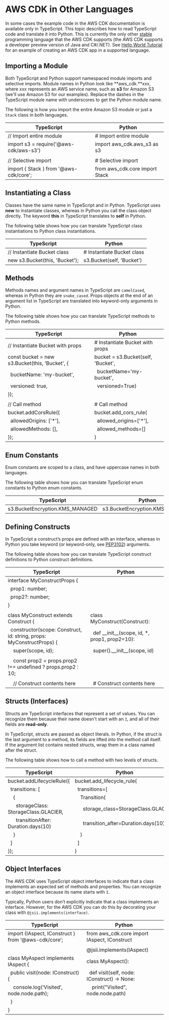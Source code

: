 # AWS CDK in Other Languages<a name="multiple_languages"></a>

In some cases the example code in the AWS CDK documentation is available only in TypeScript\. This topic describes how to read TypeScript code and translate it into Python\. This is currently the only other [stable](reference.md#aws_construct_lib_versioning_binding) programming language that the AWS CDK supports \(the AWS CDK supports a developer preview version of Java and C\#/\.NET\)\. See [Hello World Tutorial](getting_started.md#hello_world_tutorial) for an example of creating an AWS CDK app in a supported language\.

## Importing a Module<a name="multiple_languages_import"></a>

Both TypeScript and Python support namespaced module imports and selective imports\. Module names in Python look like **aws\_cdk\.***xxx*, where *xxx* represents an AWS service name, such as **s3** for Amazon S3 \(we'll use Amazon S3 for our examples\)\. Replace the dashes in the TypeScript module name with underscores to get the Python module name\. 

The following is how you import the entire Amazon S3 module or just a `Stack` class in both languages\.


| TypeScript | Python | 
| --- |--- |
| // Import entire module | \# Import entire module | 
| import s3 = require\('@aws\-cdk/aws\-s3'\) | import aws\_cdk\.aws\_s3 as s3 | 
|  |  | 
| // Selective import | \# Selective import | 
| import \{ Stack \} from '@aws\-cdk/core'; | from aws\_cdk\.core import Stack | 

## Instantiating a Class<a name="multiple_languages_class"></a>

Classes have the same name in TypeScript and in Python\. TypeScript uses **new** to instantiate classes, whereas in Python you call the class object directly\. The keyword **this** in TypeScript translates to **self** in Python\. 

The following table shows how you can translate TypeScript class instantiations to Python class instantiations\.


| TypeScript | Python | 
| --- |--- |
| // Instantiate Bucket class | \# Instantiate Bucket class | 
| new s3\.Bucket\(this, 'Bucket'\); | s3\.Bucket\(self, 'Bucket'\) | 

## Methods<a name="multiple_languages_methods"></a>

Methods names and argument names in TypeScript are `camelCased`, whereas in Python they are `snake_cased`\. Props objects at the end of an argument list in TypeScript are translated into keyword\-only arguments in Python\. 

The following table shows how you can translate TypeScript methods to Python methods\.


| TypeScript | Python | 
| --- |--- |
| // Instantiate Bucket with props | \# Instantiate Bucket with props | 
| const bucket = new s3\.Bucket\(this, 'Bucket', \{ | bucket = s3\.Bucket\(self, 'Bucket',  | 
|   bucketName: 'my\-bucket', |   bucketName='my\-bucket',  | 
|   versioned: true, |   versioned=True\) | 
| \}\); |  | 
|  |  | 
| // Call method | \# Call method | 
| bucket\.addCorsRule\(\{ | bucket\.add\_cors\_rule\( | 
|   allowedOrigins: \['\*'\], |   allowed\_origins=\['\*'\], | 
|   allowedMethods: \[\], |   allowed\_methods=\[\] | 
| \}\); | \) | 

## Enum Constants<a name="multiple_languages_enums"></a>

Enum constants are scoped to a class, and have uppercase names in both languages\. 

The following table shows how you can translate TypeScript enum constants to Python enum constants\.


| TypeScript | Python | 
| --- |--- |
| s3\.BucketEncryption\.KMS\_MANAGED | s3\.BucketEncryption\.KMS\_MANAGED | 

## Defining Constructs<a name="multiple_languages_constructs"></a>

In TypeScript a construct’s props are defined with an interface, whereas in Python you take keyword \(or keyword\-only, see [PEP3102](https://www.python.org/dev/peps/pep-3102/)\) arguments\. 

The following table shows how you can translate TypeScript construct definitions to Python construct definitions\.


| TypeScript | Python | 
| --- |--- |
| interface MyConstructProps \{ |  | 
|   prop1: number; |  | 
|   prop2?: number; |  | 
| \} |  | 
|  |  | 
| class MyConstruct extends Construct \{ | class MyConstruct\(Construct\): | 
|   constructor\(scope: Construct, id: string, props: MyConstructProps\) \{ |   def \_\_init\_\_\(scope, id, \*, prop1, prop2=10\): | 
|     super\(scope, id\); |   super\(\)\.\_\_init\_\_\(scope, id\) | 
|  |  | 
|     const prop2 = props\.prop2 \!== undefined ? props\.prop2 : 10; |  | 
|  |  | 
|     // Construct contents here |   \# Construct contents here | 

## Structs \(Interfaces\)<a name="multiple_languages_structs"></a>

Structs are TypeScript interfaces that represent a set of values\. You can recognize them because their name doesn't start with an `I`, and all of their fields are **read\-only**\.

In TypeScript, structs are passed as object literals\. In Python, if the struct is the last argument to a method, its fields are lifted into the method call itself\. If the argument list contains nested structs, wrap them in a class named after the struct\.

The following table shows how to call a method with two levels of structs\.


| TypeScript | Python | 
| --- |--- |
| bucket\.addLifecycleRule\(\{ | bucket\.add\_lifecycle\_rule\( | 
|   transitions: \[ |   transitions=\[ | 
|     \{ |     Transition\( | 
|       storageClass: StorageClass\.GLACIER, |       storage\_class=StorageClass\.GLACIER, | 
|       transitionAfter: Duration\.days\(10\) |       transition\_after=Duration\.days\(10\) | 
|     \} |     \) | 
|   \] |   \] | 
| \}\); | \) | 

## Object Interfaces<a name="multiple_languages_object"></a>

The AWS CDK uses TypeScript object interfaces to indicate that a class implements an expected set of methods and properties\. You can recognize an object interface because its name starts with `I`\.

Typically, Python users don’t explicitly indicate that a class implements an interface\. However, for the AWS CDK you can do this by decorating your class with `@jsii.implements(interface)`\. 


| TypeScript | Python | 
| --- |--- |
| import \{IAspect, IConstruct \} from ‘@aws\-cdk/core’; | from aws\_cdk\.core import IAspect, IConstruct | 
|  |  | 
|  | @jsii\.implements\(IAspect\) | 
| class MyAspect implements IAspect \{ | class MyAspect\(\): | 
|   public visit\(node: IConstruct\) \{ |   def visit\(self, node: IConstruct\) \-> None: | 
|     console\.log\(‘Visited’, node\.node\.path\); |     print\("Visited”, node\.node\.path\) | 
|   \} |  | 
| \} |  | 